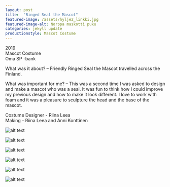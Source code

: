 ```yaml
---
layout: post
title:  "Ringed Seal the Mascot"
featured-image: /assets/hylje2_linkki.jpg
featured-image-alt: Norppa maskotti puku
categories: jekyll update
productionstyle: Mascot Costume
---
```

  2019  
  Mascot Costume  
  Oma SP -bank  

  What was it about? – Friendly Ringed Seal the Mascot travelled across the Finland.

  What was important for me? – This was a second time I was asked to design and make a mascot who was a seal. It was fun to think how I could improve my previous design and how to make it look different. I love to work with foam and it was a pleasure to sculpture the head and the base of the mascot.

  Costume Designer - Riina Leea  
  Making - Riina Leea and Anni Konttinen  

![alt text](/assets/projects/norppa1.jpg)

![alt text](/assets/projects/norppa2.jpg)

![alt text](/assets/projects/norppa3.jpg)

![alt text](/assets/projects/norppa4.jpg)

![alt text](/assets/projects/norppa5.jpg)

![alt text](/assets/projects/norppa6.jpg)
